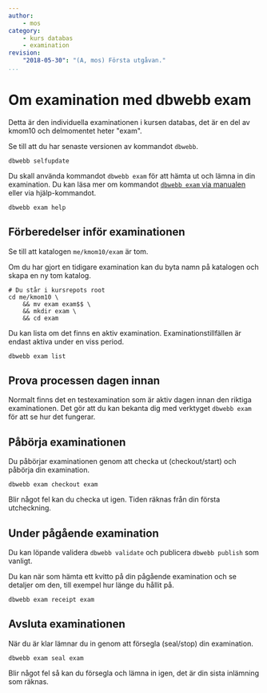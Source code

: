 ```yaml
---
author:
    - mos
category:
    - kurs databas
    - examination
revision:
    "2018-05-30": "(A, mos) Första utgåvan."
...
```

Om examination med dbwebb exam
================================

Detta är den individuella examinationen i kursen databas, det är en del av kmom10 och delmomentet heter "exam". 

<!--
[Du kan läsa detta dokumentet via dbwebb.se](https://dbwebb.se/kurser/databas/examination/om).
-->

Se till att du har senaste versionen av kommandot `dbwebb`.

```
dbwebb selfupdate
```

Du skall använda kommandot `dbwebb exam` för att hämta ut och lämna in din examination. Du kan läsa mer om kommandot [`dbwebb exam` via manualen](dbwebb-cli/examination) eller via hjälp-kommandot.

```
dbwebb exam help
```



Förberedelser inför examinationen
--------------------------------

Se till att katalogen `me/kmom10/exam` är tom.

Om du har gjort en tidigare examination kan du byta namn på katalogen och skapa en ny tom katalog.

```
# Du står i kursrepots root
cd me/kmom10 \
    && mv exam exam$$ \
    && mkdir exam \
    && cd exam 
```

Du kan lista om det finns en aktiv examination. Examinationstillfällen är endast aktiva under en viss period.

```
dbwebb exam list
```



Prova processen dagen innan
--------------------------------

Normalt finns det en testexamination som är aktiv dagen innan den riktiga examinationen. Det gör att du kan bekanta dig med verktyget `dbwebb exam` för att se hur det fungerar.



Påbörja examinationen
--------------------------------

Du påbörjar examinationen genom att checka ut (checkout/start) och påbörja din examination.

```
dbwebb exam checkout exam
```

Blir något fel kan du checka ut igen. Tiden räknas från din första utcheckning.



Under pågående examination
--------------------------------

Du kan löpande validera `dbwebb validate` och publicera `dbwebb publish` som vanligt.

Du kan när som hämta ett kvitto på din pågående examination och se detaljer om den, till exempel hur länge du hållit på.

```
dbwebb exam receipt exam
```



Avsluta examinationen
--------------------------------

När du är klar lämnar du in genom att försegla (seal/stop) din examination.

```
dbwebb exam seal exam
```

Blir något fel så kan du försegla och lämna in igen, det är din sista inlämning som räknas.
